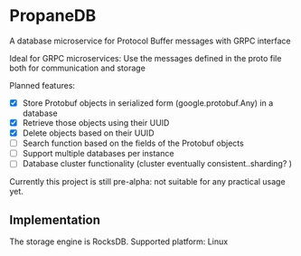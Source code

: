 # PropaneDB
A database microservice for Protocol Buffer messages with GRPC interface

Ideal for GRPC microservices: Use the messages defined in the proto file both for communication and storage

Planned features:
- [x] Store Protobuf objects in serialized form (google.protobuf.Any) in a database
- [x] Retrieve those objects using their UUID
- [x] Delete objects based on their UUID  
- [ ] Search function based on the fields of the Protobuf objects
- [ ] Support multiple databases per instance
- [ ] Database cluster functionality (cluster eventually consistent..sharding? )

Currently this project is still pre-alpha: not suitable for any practical usage yet.


## Implementation
The storage engine is RocksDB.
Supported platform: Linux
